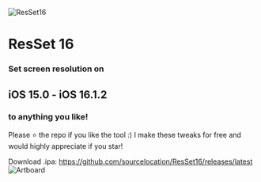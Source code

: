 ![ResSet16](https://user-images.githubusercontent.com/52459150/215339684-ce83a0c4-5838-4b5d-bb36-4c1e3d45efd2.png)
# ResSet 16
 ### Set screen resolution on 
 ## **iOS 15.0 - iOS 16.1.2** 
 ### to anything you like!
 
 Please ⭐️ the repo if you like the tool :) I make these tweaks for free and would highly appreciate if you star!

Download .ipa: https://github.com/sourcelocation/ResSet16/releases/latest
![Artboard](https://user-images.githubusercontent.com/52459150/215339122-dd398ab4-b650-4360-aa5c-2199dbf4e44c.png)
